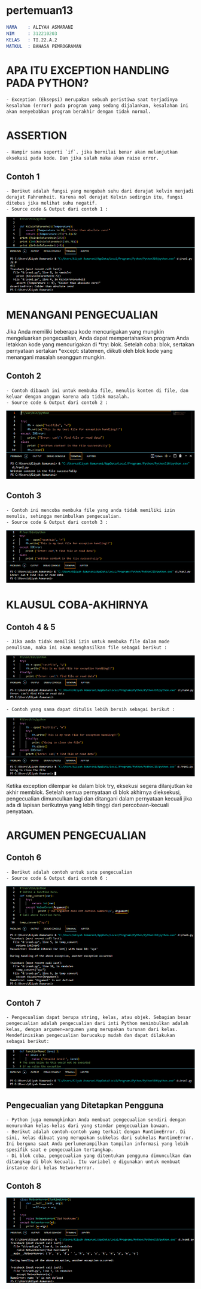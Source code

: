 # pertemuan13 
```s
NAMA    : ALIYAH ASMARANI
NIM     : 312210203
KELAS   : TI.22.A.2
MATKUL  : BAHASA PEMROGRAMAN
```

# APA ITU EXCEPTION HANDLING PADA PYTHON?
    - Exception (Eksepsi) merupakan sebuah peristiwa saat terjadinya kesalahan (error) pada program yang sedang dijalankan, kesalahan ini akan menyebabkan program berakhir dengan tidak normal.

# ASSERTION
    - Hampir sama seperti `if`. jika bernilai benar akan melanjutkan eksekusi pada kode. Dan jika salah maka akan raise error.

## Contoh 1
    - Berikut adalah fungsi yang mengubah suhu dari derajat kelvin menjadi derajat Fahrenheit. Karena nol derajat Kelvin sedingin itu, fungsi ditebus jika melihat suhu negatif.
    - Source code & Output dari contoh 1 :
![gambar1](gambar/self1.png)

# MENANGANI PENGECUALIAN
Jika Anda memiliki beberapa kode mencurigakan yang mungkin mengeluarkan pengecualian, Anda dapat mempertahankan program Anda letakkan kode yang mencurigakan di *try: blok. Setelah coba: blok, sertakan pernyataan sertakan *except: statemen, diikuti oleh blok kode yang menangani masalah seanggun mungkin.

## Contoh 2
    - Contoh dibawah ini untuk membuka file, menulis konten di file, dan keluar dengan anggun karena ada tidak masalah.
    - Source code & Output dari contoh 2 :
![gambar2](gambar/self2.png)

## Contoh 3
    - Contoh ini mencoba membuka file yang anda tidak memiliki izin menulis, sehingga menimbulkan pengecualian.
    - Source code & Output dari contoh 3 :
![gambar3](gambar/self3.png)

# KLAUSUL COBA-AKHIRNYA

## Contoh 4 & 5
    - Jika anda tidak memiliki izin untuk membuka file dalam mode penulisan, maka ini akan menghasilkan file sebagai berikut :
![gambar4](gambar/self4.png)

    - Contoh yang sama dapat ditulis lebih bersih sebagai berikut :
![gambar5](gambar/self5.png)

Ketika exception dilempar ke dalam blok try, eksekusi segera dilanjutkan ke akhir memblok. Setelah semua pernyataan di blok akhirnya dieksekusi, pengecualian dimunculkan lagi dan ditangani dalam pernyataan kecuali jika ada di lapisan berikutnya yang lebih tinggi dari percobaan-kecuali penyataan.

# ARGUMEN PENGECUALIAN

## Contoh 6
    - Berikut adalah contoh untuk satu pengecualian
    - Source code & Output dari contoh 6 :
![gambar6](gambar/self6.png)

## Contoh 7
    - Pengecualian dapat berupa string, kelas, atau objek. Sebagian besar pengecualian adalah pengecualian dari inti Python menimbulkan adalah kelas, dengan argumen=argumen yang merupakan turunan dari kelas. Mendefinisikan pengecualian barucukup mudah dan dapat dilakukan sebagai berikut:
![gambar7](gambar/self7.png)

## Pengecualian yang Ditetapkan Pengguna
    - Python juga memungkinkan Anda membuat pengecualian sendiri dengan menurunkan kelas-kelas dari yang standar pengecualian bawaan.
    - Berikut adalah contoh-contoh yang terkait dengan RuntimeError. Di sini, kelas dibuat yang merupakan subkelas dari subkelas RuntimeError. Ini berguna saat Anda perlumenampilkan tampilan informasi yang lebih spesifik saat e pengecualian tertangkap.
    - Di blok coba, pengecualian yang ditentukan pengguna dimunculkan dan ditangkap di blok kecuali. Itu variabel e digunakan untuk membuat instance dari kelas Networkerror.

## Contoh 8
![gambar8](gambar/self8.png)



